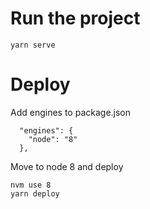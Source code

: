 # Run the project
```
yarn serve
```

# Deploy
Add engines to package.json
```
  "engines": {
    "node": "8"
  },
```

Move to node 8 and deploy
```
nvm use 8
yarn deploy
```
